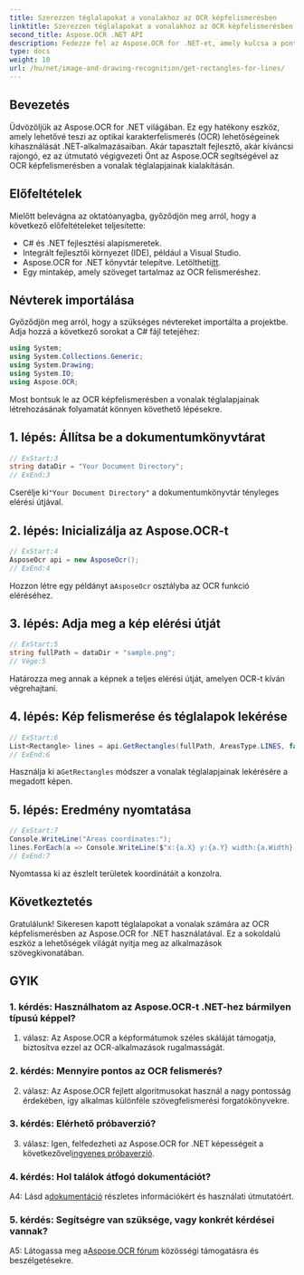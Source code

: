 ```yaml
---
title: Szerezzen téglalapokat a vonalakhoz az OCR képfelismerésben
linktitle: Szerezzen téglalapokat a vonalakhoz az OCR képfelismerésben
second_title: Aspose.OCR .NET API
description: Fedezze fel az Aspose.OCR for .NET-et, amely kulcsa a pontos OCR-képfelismerésnek. Könnyedén szabadjára engedni a szövegkivonás erejét.
type: docs
weight: 10
url: /hu/net/image-and-drawing-recognition/get-rectangles-for-lines/
---
```

## Bevezetés

Üdvözöljük az Aspose.OCR for .NET világában. Ez egy hatékony eszköz, amely lehetővé teszi az optikai karakterfelismerés (OCR) lehetőségeinek kihasználását .NET-alkalmazásaiban. Akár tapasztalt fejlesztő, akár kíváncsi rajongó, ez az útmutató végigvezeti Önt az Aspose.OCR segítségével az OCR képfelismerésben a vonalak téglalapjainak kialakításán.

## Előfeltételek

Mielőtt belevágna az oktatóanyagba, győződjön meg arról, hogy a következő előfeltételeket teljesítette:

- C# és .NET fejlesztési alapismeretek.
- Integrált fejlesztői környezet (IDE), például a Visual Studio.
-  Aspose.OCR for .NET könyvtár telepítve. Letöltheti[itt](https://releases.aspose.com/ocr/net/).
- Egy mintakép, amely szöveget tartalmaz az OCR felismeréshez.

## Névterek importálása

Győződjön meg arról, hogy a szükséges névtereket importálta a projektbe. Adja hozzá a következő sorokat a C# fájl tetejéhez:

```csharp
using System;
using System.Collections.Generic;
using System.Drawing;
using System.IO;
using Aspose.OCR;
```

Most bontsuk le az OCR képfelismerésben a vonalak téglalapjainak létrehozásának folyamatát könnyen követhető lépésekre.

## 1. lépés: Állítsa be a dokumentumkönyvtárat

```csharp
// ExStart:3
string dataDir = "Your Document Directory";
// ExEnd:3
```

 Cserélje ki`"Your Document Directory"` a dokumentumkönyvtár tényleges elérési útjával.

## 2. lépés: Inicializálja az Aspose.OCR-t

```csharp
// ExStart:4
AsposeOcr api = new AsposeOcr();
// ExEnd:4
```

 Hozzon létre egy példányt a`AsposeOcr` osztályba az OCR funkció eléréséhez.

## 3. lépés: Adja meg a kép elérési útját

```csharp
// ExStart:5
string fullPath = dataDir + "sample.png";
// Vége:5
```

Határozza meg annak a képnek a teljes elérési útját, amelyen OCR-t kíván végrehajtani.

## 4. lépés: Kép felismerése és téglalapok lekérése

```csharp
// ExStart:6
List<Rectangle> lines = api.GetRectangles(fullPath, AreasType.LINES, false);
// ExEnd:6
```

 Használja ki a`GetRectangles` módszer a vonalak téglalapjainak lekérésére a megadott képen.

## 5. lépés: Eredmény nyomtatása

```csharp
// ExStart:7
Console.WriteLine("Areas coordinates:");
lines.ForEach(a => Console.WriteLine($"x:{a.X} y:{a.Y} width:{a.Width} height:{a.Height}"));
// ExEnd:7
```

Nyomtassa ki az észlelt területek koordinátáit a konzolra.

## Következtetés

Gratulálunk! Sikeresen kapott téglalapokat a vonalak számára az OCR képfelismerésben az Aspose.OCR for .NET használatával. Ez a sokoldalú eszköz a lehetőségek világát nyitja meg az alkalmazások szövegkivonatában.

## GYIK

### 1. kérdés: Használhatom az Aspose.OCR-t .NET-hez bármilyen típusú képpel?

1. válasz: Az Aspose.OCR a képformátumok széles skáláját támogatja, biztosítva ezzel az OCR-alkalmazások rugalmasságát.

### 2. kérdés: Mennyire pontos az OCR felismerés?

2. válasz: Az Aspose.OCR fejlett algoritmusokat használ a nagy pontosság érdekében, így alkalmas különféle szövegfelismerési forgatókönyvekre.

### 3. kérdés: Elérhető próbaverzió?

 3. válasz: Igen, felfedezheti az Aspose.OCR for .NET képességeit a következővel[ingyenes próbaverzió](https://releases.aspose.com/).

### 4. kérdés: Hol találok átfogó dokumentációt?

 A4: Lásd a[dokumentáció](https://reference.aspose.com/ocr/net/) részletes információkért és használati útmutatóért.

### 5. kérdés: Segítségre van szüksége, vagy konkrét kérdései vannak?

 A5: Látogassa meg a[Aspose.OCR fórum](https://forum.aspose.com/c/ocr/16) közösségi támogatásra és beszélgetésekre.